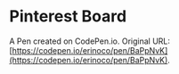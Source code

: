 # Pinterest Board

A Pen created on CodePen.io. Original URL: [https://codepen.io/erinoco/pen/BaPpNvK](https://codepen.io/erinoco/pen/BaPpNvK).


